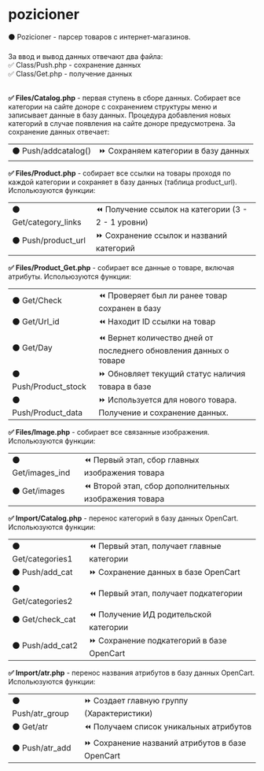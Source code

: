 # pozicioner
⚫ Pozicioner - парсер товаров с интернет-магазинов. 
<br><br>
За ввод и вывод данных отвечают два файла: <br>
✅ Class/Push.php - сохранение данных <br>
✅ Class/Get.php - получение данных <br>
<br>

<b>✅ Files/Catalog.php</b> - первая ступень в сборе данных. Собирает все категории на сайте доноре с сохранением структуры меню и записывает данные в базу данных. Процедура добавления новых категорий в случае появления на сайте доноре предусмотрена. За сохранение данных отвечает: 
<table>
<tbody>
<tr>
<td>⚫ Push/addcatalog()</td>
<td>⏩ Сохраняем категории в базу данных</td>
</tr>

</tbody>
</table>


<b>✅ Files/Product.php</b> - собирает все ссылки на товары проходя по каждой категории и сохраняет в базу данных (таблица product_url). Испольюзуются функции:
<table>
<tbody>
<tr>
<td>⚫ Get/category_links</td>
<td>⏪ Получение ссылок на категории (3 - 2 - 1 уровни)</td>
</tr>
<tr>
<td>⚫ Push/product_url</td>
<td>⏩ Сохранение ссылок и названий категорий</td>
</tr>
</tbody>
</table>

<b>✅ Files/Product_Get.php</b> - собирает все данные о товаре, включая атрибуты. Испольюзуются функции:<br>
<table>
<tbody>
<tr>
<td>⚫ Get/Check</td>
<td>⏪ Проверяет был ли ранее товар сохранен в базу</td>
</tr>
<tr>
<td>⚫ Get/Url_id</td>
<td>⏪ Находит ID ссылки на товар</td>
</tr>
<tr>
<td>⚫ Get/Day</td>
<td>⏪ Вернет количество дней от последнего обновления данных о товаре</td>
</tr>
<tr>
<td>⚫ Push/Product_stock</td>
<td>⏩ Обновляет текущий статус наличия товара в базе</td>
</tr>
<tr>
<td>⚫ Push/Product_data</td>
<td>⏩ Используется для нового товара. Получение и сохранение данных.</td>
</tr>
</tbody>
</table>

<b>✅ Files/Image.php</b> - собирает все связанные изображения. Испольюзуются функции:
<table>
<tbody>
<tr>
<td>⚫ Get/images_ind</td>
<td>⏪ Первый этап, сбор главных изображения товара</td>
</tr>
<tr>
<td>⚫ Get/images</td>
<td>⏪ Второй этап, сбор дополнительных изображения товара</td>
</tr>
</tbody>
</table>

<b>✅ Import/Catalog.php</b> - перенос категорий в базу данных OpenCart. Испольюзуются функции:
<table>
<tbody>
<tr>
<td>⚫ Get/categories1</td>
<td>⏪ Первый этап, получает главные категории</td>
</tr>
<tr>
<td>⚫ Push/add_cat</td>
<td>⏩ Сохранение данных в базе OpenCart</td>
</tr>
<tr>
<td>⚫ Get/categories2</td>
<td>⏪ Первый этап, получает подкатегории</td>
</tr>
<tr>
<td>⚫ Get/check_cat</td>
<td>⏪ Получение ИД родительской категории</td>
</tr>
<tr>
<td>⚫ Push/add_cat2</td>
<td>⏩ Сохранение подкатегорий в базе OpenCart</td>
</tr>
</tbody>
</table>

<b>✅ Import/atr.php</b> - перенос названия атрибутов в базу данных OpenCart. Испольюзуются функции:
<table>
<tbody>
<tr>
<td>⚫ Push/atr_group</td>
<td>⏩ Создает главную группу (Характеристики)</td>
</tr>
<tr>
<td>⚫ Get/atr</td>
<td>⏪ Получаем список уникальных атрибутов</td>
</tr>
<tr>
<td>⚫ Push/atr_add</td>
<td>⏩ Сохранение названий атрибутов в базе OpenCart</td>
</tr>
</tbody>
</table>
